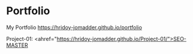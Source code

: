 # Portfolio
My Portfolio
https://hridoy-jomadder.github.io/portfolio

Project-01: <ahref="https://hridoy-jomadder.github.io/Project-01/">SEO-MASTER</a>
